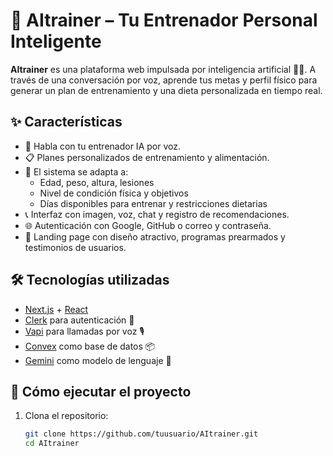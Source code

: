 # 🤖 AItrainer – Tu Entrenador Personal Inteligente

**AItrainer** es una plataforma web impulsada por inteligencia artificial 💪🧠. A través de una conversación por voz, aprende tus metas y perfil físico para generar un plan de entrenamiento y una dieta personalizada en tiempo real.

## ✨ Características

- 🎤 Habla con tu entrenador IA por voz.
- 📋 Planes personalizados de entrenamiento y alimentación.
- 🧠 El sistema se adapta a:
  - Edad, peso, altura, lesiones
  - Nivel de condición física y objetivos
  - Días disponibles para entrenar y restricciones dietarias
- 📞 Interfaz con imagen, voz, chat y registro de recomendaciones.
- 🌐 Autenticación con Google, GitHub o correo y contraseña.
- 🎨 Landing page con diseño atractivo, programas prearmados y testimonios de usuarios.

## 🛠️ Tecnologías utilizadas

- [Next.js](https://nextjs.org/) + [React](https://react.dev/)
- [Clerk](https://clerk.dev/) para autenticación 🔐
- [Vapi](https://www.vapi.ai/) para llamadas por voz 🎙️
- [Convex](https://www.convex.dev/) como base de datos 📦
- [Gemini](https://deepmind.google/technologies/gemini/) como modelo de lenguaje 🧠

## 🚀 Cómo ejecutar el proyecto

1. Clona el repositorio:

   ```bash
   git clone https://github.com/tuusuario/AItrainer.git
   cd AItrainer
